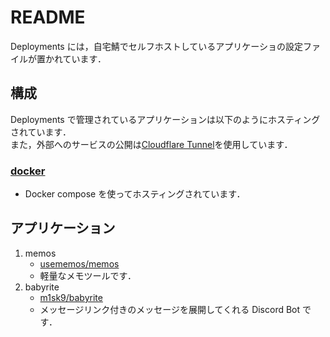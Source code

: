 # README

Deployments には，自宅鯖でセルフホストしているアプリケーショの設定ファイルが置かれています．

## 構成

Deployments で管理されているアプリケーションは以下のようにホスティングされています．\
また，外部へのサービスの公開は[Cloudflare Tunnel](https://www.cloudflare.com/ja-jp/products/tunnel/)を使用しています．

### [docker](./docker/)

- Docker compose を使ってホスティングされています．

## アプリケーション

1.  memos
    - [usememos/memos](https://github.com/usememos/memos)
    - 軽量なメモツールです．
2.  babyrite
    - [m1sk9/babyrite](https://github.com/m1sk9/babyrite)
    - メッセージリンク付きのメッセージを展開してくれる Discord Bot です．
